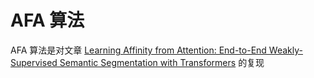 # AFA 算法

AFA 算法是对文章 [Learning Affinity from Attention: End-to-End Weakly-Supervised Semantic Segmentation with Transformers](https://arxiv.org/abs/2203.02664) 的复现
